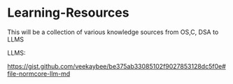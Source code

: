 # Learning-Resources

This will be a collection of various knowledge sources from OS,C, DSA to LLMS


LLMS:

https://gist.github.com/veekaybee/be375ab33085102f9027853128dc5f0e#file-normcore-llm-md



